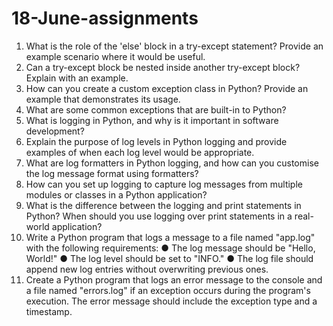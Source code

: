 # 18-June-assignments
1. What is the role of the 'else' block in a try-except statement? Provide an example
scenario where it would be useful.
2. Can a try-except block be nested inside another try-except block? Explain with an
example.
3. How can you create a custom exception class in Python? Provide an example that
demonstrates its usage.
4. What are some common exceptions that are built-in to Python?
5. What is logging in Python, and why is it important in software development?
6. Explain the purpose of log levels in Python logging and provide examples of when
each log level would be appropriate.
7. What are log formatters in Python logging, and how can you customise the log
message format using formatters?
8. How can you set up logging to capture log messages from multiple modules or
classes in a Python application?
9. What is the difference between the logging and print statements in Python? When
should you use logging over print statements in a real-world application?
10. Write a Python program that logs a message to a file named "app.log" with the
following requirements:
● The log message should be "Hello, World!"
● The log level should be set to "INFO."
● The log file should append new log entries without overwriting previous ones.
11. Create a Python program that logs an error message to the console and a file named
"errors.log" if an exception occurs during the program's execution. The error
message should include the exception type and a timestamp.
